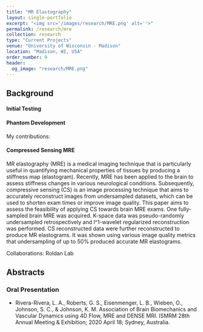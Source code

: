 ```yaml
---
title: "MR Elastography"
layout: single-portfolio
excerpt: "<img src='/images/research/MRE.png' alt=''>"
permalink: /research/mre
collection: research
type: "Current Projects"
venue: "University of Wisconsin - Madison"
location: "Madison, WI, USA"
order_number: 9
header: 
  og_image: "research/MRE.png"
---
```


Background
------
#### Initial Testing

#### Phantom Development
My contributions:

#### Compressed Sensing MRE
MR elastography (MRE) is a medical imaging technique that is particularly useful in quantifying mechanical properties of tissues by producing a stiffness map (elastogram). Recently, MRE has been applied to the brain to assess stiffness changes in various neurological conditions. Subsequently, compressive sensing (CS) is an image processing technique that aims to accurately reconstruct images from undersampled datasets, which can be used to shorten exam times or improve image quality. This paper aims to assess the feasibility of applying CS towards brain MRE exams. One fully-sampled brain MRE was acquired. K-space data was pseudo-randomly undersampled retrospectively and l^1-wavelet regularized reconstruction was performed. CS reconstructed data were further reconstructed to produce MR elastograms. It was shown using various image quality metrics that undersampling of up to 50% produced accurate MR elastograms.

Collaborations: Roldan Lab


Abstracts
------
### Oral Presentation
* Rivera-Rivera, L. A., Roberts, G. S., Eisenmenger, L. B., Wieben, O., Johnson, S. C., & Johnson, K. M. Association of Brain Biomechanics and Vascular Dynamics using 4D Flow, MRE and DENSE MRI. ISMRM 28th Annual Meeting & Exhibition; 2020 April 18; Sydney, Australia.